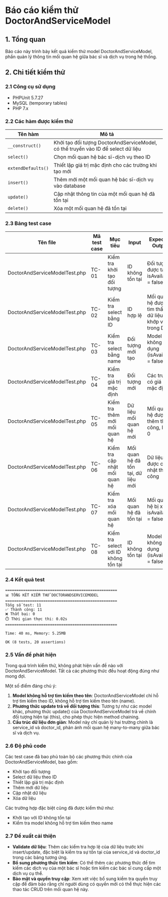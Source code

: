 # Báo cáo kiểm thử DoctorAndServiceModel

## 1. Tổng quan

Báo cáo này trình bày kết quả kiểm thử model DoctorAndServiceModel, phần quản lý thông tin mối quan hệ giữa bác sĩ và dịch vụ trong hệ thống.

## 2. Chi tiết kiểm thử

### 2.1 Công cụ sử dụng
- PHPUnit 5.7.27
- MySQL (temporary tables)
- PHP 7.x

### 2.2 Các hàm được kiểm thử

| Tên hàm | Mô tả |
|---------|-------|
| `__construct()` | Khởi tạo đối tượng DoctorAndServiceModel, có thể truyền vào ID để select dữ liệu |
| `select()` | Chọn mối quan hệ bác sĩ-dịch vụ theo ID |
| `extendDefaults()` | Thiết lập giá trị mặc định cho các trường khi tạo mới |
| `insert()` | Thêm mới một mối quan hệ bác sĩ-dịch vụ vào database |
| `update()` | Cập nhật thông tin của một mối quan hệ đã tồn tại |
| `delete()` | Xóa một mối quan hệ đã tồn tại |

### 2.3 Bảng test case

| Tên file | Mã test case | Mục tiêu | Input | Expected Output | Ghi chú |
|----------|-------------|----------|-------|----------------|---------|
| DoctorAndServiceModelTest.php | TC-01 | Kiểm tra khởi tạo đối tượng | ID không tồn tại | Đối tượng được tạo, isAvailable = false | Kiểm tra constructor |
| DoctorAndServiceModelTest.php | TC-02 | Kiểm tra select bằng ID | ID hợp lệ | Mối quan hệ được tìm thấy, dữ liệu khớp với trong DB | Kiểm tra phương thức select với ID |
| DoctorAndServiceModelTest.php | TC-03 | Kiểm tra select bằng name | Đối tượng mới tạo | Model không khả dụng (isAvailable = false) | Kiểm tra rằng model không hỗ trợ select bằng name |
| DoctorAndServiceModelTest.php | TC-04 | Kiểm tra giá trị mặc định | Đối tượng mới | Các trường có giá trị mặc định | Kiểm tra phương thức extendDefaults |
| DoctorAndServiceModelTest.php | TC-05 | Kiểm tra thêm mới mối quan hệ | Dữ liệu mối quan hệ mới | Mối quan hệ được thêm thành công, ID > 0 | Kiểm tra phương thức insert |
| DoctorAndServiceModelTest.php | TC-06 | Kiểm tra cập nhật mối quan hệ | Mối quan hệ đã tồn tại, dữ liệu mới | Dữ liệu được cập nhật thành công | Kiểm tra phương thức update |
| DoctorAndServiceModelTest.php | TC-07 | Kiểm tra xóa mối quan hệ | Mối quan hệ đã tồn tại | Mối quan hệ bị xóa, isAvailable = false | Kiểm tra phương thức delete |
| DoctorAndServiceModelTest.php | TC-08 | Kiểm tra select với ID không tồn tại | ID không tồn tại | Model không khả dụng (isAvailable = false) | Kiểm tra xử lý dữ liệu không tồn tại |

### 2.4 Kết quả test

```
==================================================
📊 TỔNG KẾT KIỂM THỬ DOCTORANDSERVICEMODEL
==================================================
Tổng số test: 11
✅ Thành công: 11
❌ Thất bại: 0
⏱️ Thời gian thực thi: 0.02s
==================================================

Time: 40 ms, Memory: 5.25MB

OK (8 tests, 20 assertions)
```

### 2.5 Vấn đề phát hiện

Trong quá trình kiểm thử, không phát hiện vấn đề nào với DoctorAndServiceModel. Tất cả các phương thức đều hoạt động đúng như mong đợi.

Một số điểm đáng chú ý:
1. **Model không hỗ trợ tìm kiếm theo tên**: DoctorAndServiceModel chỉ hỗ trợ tìm kiếm theo ID, không hỗ trợ tìm kiếm theo tên (name).
2. **Phương thức update trả về đối tượng this**: Tương tự như các model khác, phương thức update() của DoctorAndServiceModel trả về chính đối tượng hiện tại (this), cho phép thực hiện method chaining.
3. **Cấu trúc dữ liệu đơn giản**: Model này chỉ quản lý hai trường chính là service_id và doctor_id, phản ánh mối quan hệ many-to-many giữa bác sĩ và dịch vụ.

### 2.6 Độ phủ code

Các test case đã bao phủ toàn bộ các phương thức chính của DoctorAndServiceModel, bao gồm:
- Khởi tạo đối tượng
- Select dữ liệu theo ID
- Thiết lập giá trị mặc định
- Thêm mới dữ liệu
- Cập nhật dữ liệu
- Xóa dữ liệu

Các trường hợp đặc biệt cũng đã được kiểm thử như:
- Khởi tạo với ID không tồn tại
- Kiểm tra model không hỗ trợ tìm kiếm theo name

### 2.7 Đề xuất cải thiện

- **Validate dữ liệu**: Thêm các kiểm tra hợp lệ của dữ liệu trước khi insert/update, đặc biệt là kiểm tra sự tồn tại của service_id và doctor_id trong các bảng tương ứng.
- **Bổ sung phương thức tìm kiếm**: Có thể thêm các phương thức để tìm kiếm các dịch vụ của một bác sĩ hoặc tìm kiếm các bác sĩ cung cấp một dịch vụ cụ thể.
- **Bảo mật và quyền truy cập**: Xem xét việc bổ sung kiểm tra quyền truy cập để đảm bảo rằng chỉ người dùng có quyền mới có thể thực hiện các thao tác CRUD trên mối quan hệ này. 